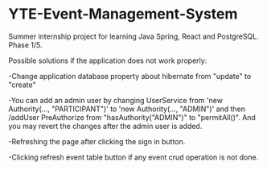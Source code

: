 # YTE-Event-Management-System
Summer internship project for learning Java Spring, React and PostgreSQL. Phase 1/5.

Possible solutions if the application does not work properly:  
  
-Change application database property about hibernate from "update" to "create"   
  
-You can add an admin user by changing UserService from 'new Authority(..., "PARTICIPANT")' to 'new Authority(..., "ADMIN")' and then /addUser PreAuthorize from "hasAuthority("ADMIN")" to "permitAll()". And you may revert the changes after the admin user is added.  
  
-Refreshing the page after clicking the sign in button.  
  
-Clicking refresh event table button if any event crud operation is not done.
